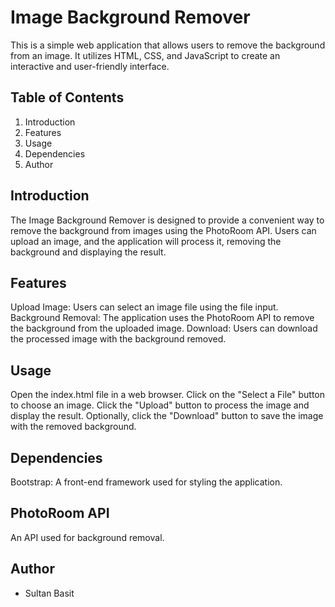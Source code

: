 # Image Background Remover
This is a simple web application that allows users to remove the background from an image. It utilizes HTML, CSS, and JavaScript to create an interactive and user-friendly interface.

## Table of Contents
1. Introduction
2. Features
3. Usage
4. Dependencies
5. Author
## Introduction
The Image Background Remover is designed to provide a convenient way to remove the background from images using the PhotoRoom API. Users can upload an image, and the application will process it, removing the background and displaying the result.

## Features
Upload Image: Users can select an image file using the file input.
Background Removal: The application uses the PhotoRoom API to remove the background from the uploaded image.
Download: Users can download the processed image with the background removed.
## Usage
Open the index.html file in a web browser.
Click on the "Select a File" button to choose an image.
Click the "Upload" button to process the image and display the result.
Optionally, click the "Download" button to save the image with the removed background.
## Dependencies
Bootstrap: A front-end framework used for styling the application.

## PhotoRoom API
An API used for background removal.

## Author 
- Sultan Basit

